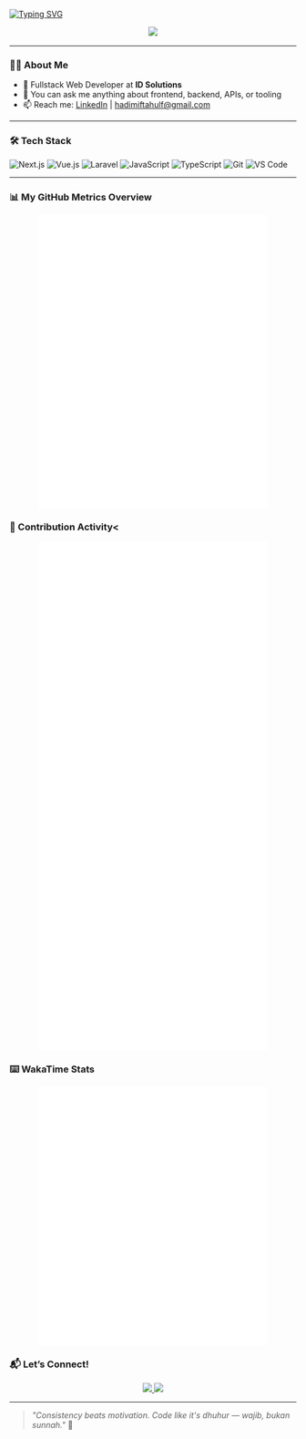 <!-- Typing intro -->

[![Typing SVG](<https://readme-typing-svg.herokuapp.com?font=Fira+Code&size=22&pause=1000&color=5F99AE&width=600&lines=Hi%2C+I'm+(Hadi+Miftahul+Fadly)!;Fullstack+Web+Developer+%7C+Crafting+Reusable+Web+Systems;Welcome+to+my+GitHub+space!>)](https://git.io/typing-svg)

<p align="center">
  <img src="https://media2.giphy.com/media/v1.Y2lkPTc5MGI3NjExZmhic2p4NXFzOHh3amdidnNkaWozYXp6Z2M5ZjFnbXFibGlqbjJhNSZlcD12MV9pbnRlcm5hbF9naWZfYnlfaWQmY3Q9Zw/pIE9kxU9XtFlm9NHk6/giphy.gif" width="500" />
</p>

---

### 👨‍💻 About Me

- 💼 Fullstack Web Developer at **ID Solutions**
- 💬 You can ask me anything about frontend, backend, APIs, or tooling
- 📫 Reach me: [LinkedIn](https://www.linkedin.com/in/hadi-miftahul-fadly-4a923b183/) | hadimiftahulf@gmail.com

---

### 🛠️ Tech Stack

![Next.js](https://img.shields.io/badge/Next.js-black?style=for-the-badge&logo=nextdotjs&logoColor=white)
![Vue.js](https://img.shields.io/badge/Vue.js-42b883?style=for-the-badge&logo=vuedotjs&logoColor=white)
![Laravel](https://img.shields.io/badge/Laravel-e84330?style=for-the-badge&logo=laravel&logoColor=white)
![JavaScript](https://img.shields.io/badge/JavaScript-F7E018?style=for-the-badge&logo=javascript&logoColor=black)
![TypeScript](https://img.shields.io/badge/TypeScript-3178c6?style=for-the-badge&logo=typescript&logoColor=white)
![Git](https://img.shields.io/badge/Git-F05032?style=for-the-badge&logo=git&logoColor=white)
![VS Code](https://img.shields.io/badge/VSCode-007ACC?style=for-the-badge&logo=visualstudiocode&logoColor=white)

---

### 📊 My GitHub Metrics Overview

<p align="center">
  <img src="./displaymetrics-grid.svg" alt="GitHub Profile Overview" style="width: 80%; display: block; margin: auto;" />
</p>

### 🌱 Contribution Activity<

<p align="center">
  <img src="./displaycontributions.svg" alt="GitHub Contributions" style="width: 80%; display: block; margin: auto;" />

### ⌨️ WakaTime Stats

<p align="center">
  <img src="./displaywakatime.svg" alt="GitHub Wakatime" style="width: 80%; display: block; margin: auto;" />
</p>

### 📬 Let’s Connect!

<p align="center">
  <a href="https://www.linkedin.com/in/hadi-miftahul-fadly-4a923b183/">
    <img src="https://img.shields.io/badge/LinkedIn-0A66C2?style=for-the-badge&logo=linkedin&logoColor=white" />
  </a>
  <a href="mailto:hadimiftahulf@gmail.com">
    <img src="https://img.shields.io/badge/Gmail-D14836?style=for-the-badge&logo=gmail&logoColor=white" />
  </a>
</p>

---

> _"Consistency beats motivation. Code like it's dhuhur — wajib, bukan sunnah."_ 🤍
